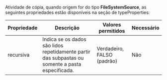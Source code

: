 Atividade de cópia, quando origem for do tipo **FileSystemSource**, as seguintes propriedades estão disponíveis na seção de typeProperties:

| Propriedade | Descrição | Valores permitidos | Necessário |
| -------- | ----------- | -------------- | -------- |
| recursiva | Indica se os dados são lidos repetidamente partir das subpastas ou somente a pasta especificada. | Verdadeiro, FALSO (padrão)| Não | 